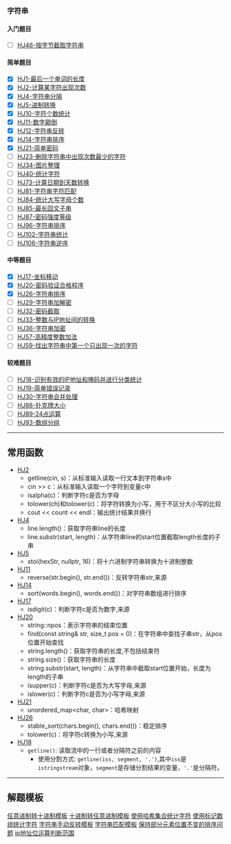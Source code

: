 

### 字符串

#### 入门题目
- [ ] [HJ46-按字节截取字符串](./HJ46-按字节截取字符串.md)

#### 简单题目
- [x] [HJ1-最后一个单词的长度](./HJ1-最后一个单词的长度.md)
- [x] [HJ2-计算某字符出现次数](./HJ2-计算某字符出现次数.md)
- [x] [HJ4-字符串分隔](./HJ4-字符串分隔.md)
- [x] [HJ5-进制转换](./HJ5-进制转换.md)
- [x] [HJ10-字符个数统计](./HJ10-字符个数统计.md)
- [x] [HJ11-数字颠倒](./HJ11-数字颠倒.md)
- [x] [HJ12-字符串反转](./HJ12-字符串反转.md)
- [x] [HJ14-字符串排序](./HJ14-字符串排序.md)
- [x] [HJ21-简单密码](./HJ21-简单密码.md)
- [ ] [HJ23-删除字符串中出现次数最少的字符](./HJ23-删除字符串中出现次数最少的字符.md)
- [ ] [HJ34-图片整理](./HJ34-图片整理.md)
- [ ] [HJ40-统计字符](./HJ40-统计字符.md)
- [ ] [HJ73-计算日期到天数转换](./HJ73-计算日期到天数转换.md)
- [ ] [HJ81-字符串字符匹配](./HJ81-字符串字符匹配.md)
- [ ] [HJ84-统计大写字母个数](./HJ84-统计大写字母个数.md)
- [ ] [HJ85-最长回文子串](./HJ85-最长回文子串.md)
- [ ] [HJ87-密码强度等级](./HJ87-密码强度等级.md)
- [ ] [HJ96-字符串排序](./HJ96-字符串排序.md)
- [ ] [HJ102-字符串统计](./HJ102-字符串统计.md)
- [ ] [HJ106-字符串逆序](./HJ106-字符串逆序.md)

#### 中等题目
- [x] [HJ17-坐标移动](./HJ17-坐标移动.md)
- [x] [HJ20-密码验证合格程序](./HJ20-密码验证合格程序.md)
- [x] [HJ26-字符串排序](./HJ26-字符串排序.md)
- [ ] [HJ29-字符串加解密](./HJ29-字符串加解密.md)
- [ ] [HJ32-密码截取](./HJ32-密码截取.md)
- [ ] [HJ33-整数与IP地址间的转换](./HJ33-整数与IP地址间的转换.md)
- [ ] [HJ36-字符串加密](./HJ36-字符串加密.md)
- [ ] [HJ57-高精度整数加法](./HJ57-高精度整数加法.md)
- [ ] [HJ59-找出字符串中第一个只出现一次的字符](./HJ59-找出字符串中第一个只出现一次的字符.md)
#### 较难题目
- [ ] [HJ18-识别有效的IP地址和掩码并进行分类统计](./HJ18-识别有效的IP地址和掩码并进行分类统计.md)
- [ ] [HJ19-简单错误记录](./HJ19-简单错误记录.md)
- [ ] [HJ30-字符串合并处理](./HJ30-字符串合并处理.md)
- [ ] [HJ88-扑克牌大小](./HJ88-扑克牌大小.md)
- [ ] [HJ89-24点运算](./HJ89-24点运算.md)
- [ ] [HJ93-数组分组](./HJ93-数组分组.md)

---
## 常用函数

- [HJ2](./HJ2-计算某字符出现次数.md/#头文件函数对应关系)
  - getline(cin, s)：从标准输入读取一行文本到字符串s中
  - cin >> c：从标准输入读取一个字符到变量c中
  - isalpha(c)：判断字符c是否为字母
  - tolower(ch)和tolower(c)：将字符转换为小写，用于不区分大小写的比较
  - cout << count << endl：输出统计结果并换行
- [HJ4](./HJ4-字符串分隔.md/#头文件函数对应关系)
  - line.length()：获取字符串line的长度
  - line.substr(start, length)：从字符串line的start位置截取length长度的子串
- [HJ5](./HJ5-进制转换.md/#解题要点与优化)
  - stoi(hexStr, nullptr, 16)：将十六进制字符串转换为十进制整数
- [HJ11](./HJ11-数字颠倒.md)
  - reverse(str.begin(), str.end())：反转字符串str,来源<algorithm>
- [HJ14](./HJ14-字符串排序.md)
  - sort(words.begin(), words.end())：对字符串数组进行排序
- [HJ17](./HJ17-坐标移动.md)
  - isdigit(c)：判断字符c是否为数字,来源<cctype>
- [HJ20](./HJ20-密码验证合格程序.md)
  - string::npos：表示字符串的结束位置
  - find(const string& str, size_t pos = 0)：在字符串中查找子串str，从pos位置开始查找
  - string.length()：获取字符串的长度,不包括结束符
  - string.size()：获取字符串的长度
  - string.substr(start, length)：从字符串中截取start位置开始，长度为length的子串
  - isupper(c)：判断字符c是否为大写字母,来源<cctype>
  - islower(c)：判断字符c是否为小写字母,来源<cctype>
- [HJ21](./HJ21-简单密码.md)
  - unordered_map<char, char>：哈希映射
- [HJ26](./HJ26-字符串排序.md)
  - stable_sort(chars.begin(), chars.end())：稳定排序
  - tolower(c)：将字符c转换为小写,来源<cctype>
- [HJ18](./HJ18-识别有效的IP地址和掩码并进行分类统计.md/#涉及的标准库及对应函数)
  - `getline()`: 读取流中的一行或者分隔符之前的内容
    - 使用分割方式: `getline(iss, segment, '.')`,其中`iss`是`istringstream`对象，`segment`是存储分割结果的变量，`'.'`是分隔符。
---
## 解题模板

[任意进制转十进制模板](./HJ5-进制转换.md/#任意进制转十进制模板)
[十进制转任意进制模板](./HJ5-进制转换.md/#十进制转任意进制模板)
[使用哈希集合统计字符](./HJ10-字符个数统计.md/#解题模板)
[使用标记数组统计字符](./HJ10-字符个数统计.md/#解题模板)
[字符串手动反转模板](./HJ11-数字颠倒.md/#字符串反转模板)
[字符串匹配模板](./HJ20-密码验证合格程序.md/#解题模板)
[保持部分元素位置不变的排序问题](./HJ26-字符串排序.md/#解题模板)
[ip地址位运算判断范围](./HJ18-识别有效的IP地址和掩码并进行分类统计.md/#位运算操作)
